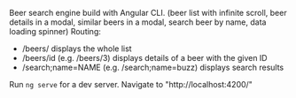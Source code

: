 Beer search engine build with Angular CLI. (beer list with infinite scroll, beer details in a modal, similar beers in a modal, search beer by name, data loading spinner)
Routing:
  * /beers/ displays the whole list
  * /beers/id (e.g. /beers/3) displays details of a beer with the given ID
  * /search;name=NAME (e.g. /search;name=buzz) displays search results

Run `ng serve` for a dev server. Navigate to "http://localhost:4200/"

